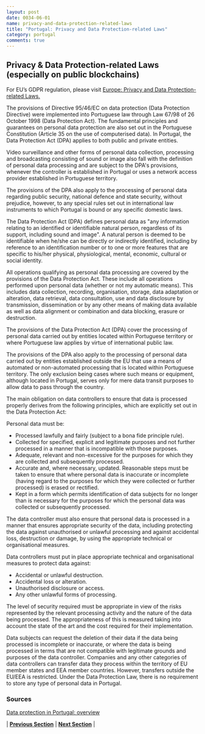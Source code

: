 ```yaml
---
layout: post
date: 0034-06-01
name: privacy-and-data-protection-related-laws
title: "Portugal: Privacy and Data Protection-related Laws"
category: portugal
comments: true
---
```


## Privacy & Data Protection-related Laws (especially on public blockchains)

For EU’s GDPR regulation, please visit [Europe: Privacy and Data Protection-related Laws.](https://neo-project.github.io/global-blockchain-compliance-hub//europe/europe-privacy-and-data-protection.html)

The provisions of Directive 95/46/EC on data protection (Data Protection Directive) were implemented into Portuguese law through Law 67/98 of 26 October 1998 (Data Protection Act). The fundamental principles and guarantees on personal data protection are also set out in the Portuguese Constitution (Article 35 on the use of computerised data).
In Portugal, the Data Protection Act (DPA) applies to both public and private entities.

Video surveillance and other forms of personal data collection, processing and broadcasting consisting of sound or image also fall with the definition of personal data processing and are subject to the DPA's provisions, whenever the controller is established in Portugal or uses a network access provider established in Portuguese territory.

The provisions of the DPA also apply to the processing of personal data regarding public security, national defence and state security, without prejudice, however, to any special rules set out in international law instruments to which Portugal is bound or any specific domestic laws.

The Data Protection Act (DPA) defines personal data as "any information relating to an identified or identifiable natural person, regardless of its support, including sound and image". A natural person is deemed to be identifiable when he/she can be directly or indirectly identified, including by reference to an identification number or to one or more features that are specific to his/her physical, physiological, mental, economic, cultural or social identity.

All operations qualifying as personal data processing are covered by the provisions of the Data Protection Act. These include all operations performed upon personal data (whether or not my automatic means). This includes data collection, recording, organisation, storage, data adaptation or alteration, data retrieval, data consultation, use and data disclosure by transmission, dissemination or by any other means of making data available as well as data alignment or combination and data blocking, erasure or destruction.

The provisions of the Data Protection Act (DPA) cover the processing of personal data carried out by entities located within Portuguese territory or where Portuguese law applies by virtue of international public law.

The provisions of the DPA also apply to the processing of personal data carried out by entities established outside the EU that use a means of automated or non-automated processing that is located within Portuguese territory. The only exclusion being cases where such means or equipment, although located in Portugal, serves only for mere data transit purposes to allow data to pass through the country.

The main obligation on data controllers to ensure that data is processed properly derives from the following principles, which are explicitly set out in the Data Protection Act:

Personal data must be:
- Processed lawfully and fairly (subject to a bona fide principle rule).
- Collected for specified, explicit and legitimate purposes and not further processed in a manner that is incompatible with those purposes.
- Adequate, relevant and non-excessive for the purposes for which they are collected and subsequently processed.
- Accurate and, where necessary, updated. Reasonable steps must be taken to ensure that where personal data is inaccurate or incomplete (having regard to the purposes for which they were collected or further processed) is erased or rectified.
- Kept in a form which permits identification of data subjects for no longer than is necessary for the purposes for which the personal data was collected or subsequently processed.

The data controller must also ensure that personal data is processed in a manner that ensures appropriate security of the data, including protecting the data against unauthorised or unlawful processing and against accidental loss, destruction or damage, by using the appropriate technical or organisational measures.

Data controllers must put in place appropriate technical and organisational measures to protect data against:
- Accidental or unlawful destruction.
- Accidental loss or alteration.
- Unauthorised disclosure or access.
- Any other unlawful forms of processing.

The level of security required must be appropriate in view of the risks represented by the relevant processing activity and the nature of the data being processed. The appropriateness of this is measured taking into account the state of the art and the cost required for their implementation.

Data subjects can request the deletion of their data if the data being processed is incomplete or inaccurate, or where the data is being processed in terms that are not compatible with legitimate grounds and purposes of the data controller.
Companies and any other categories of data controllers can transfer data they process within the territory of EU member states and EEA member countries. However, transfers outside the EU/EEA is restricted. Under the Data Protection Law, there is no requirement to store any type of personal data in Portugal.

### Sources

[Data protection in Portugal: overview](https://uk.practicallaw.thomsonreuters.com/2-575-2225?transitionType=Default&contextData=(sc.Default)&firstPage=true&bhcp=1) 

| **[Previous Section](https://neo-project.github.io/global-blockchain-compliance-hub//portugal/portugal-securities-related-laws.html)** | **[Next Section](https://neo-project.github.io/global-blockchain-compliance-hub//portugal/portugal-final-liability.html)** |
